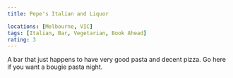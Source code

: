 ```yaml
---
title: Pepe's Italian and Liquor

locations: [Melbourne, VIC]
tags: [Italian, Bar, Vegetarian, Book Ahead]
rating: 3
---
```


A bar that just happens to have very good pasta and decent pizza. Go here if you want a bougie pasta night.